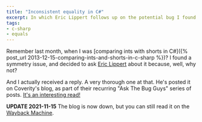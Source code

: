 ```yaml
---
title: "Inconsistent equality in C#"
excerpt: In which Eric Lippert follows up on the potential bug I found last time.
tags:
- c-sharp
- equals
---
```

Remember last month, when I was [comparing ints with shorts in C#]({% post_url 2013-12-15-comparing-ints-and-shorts-in-c-sharp %})? I found a symmetry issue, and decided to ask [Eric Lippert](http://ericlippert.com/) about it because, well, why not?

And I actually received a reply. A very thorough one at that. He's posted it on Coverity's blog, as part of their recurring "Ask The Bug Guys" series of posts. [It's an interesting read!](http://blog.coverity.com/2014/01/13/inconsistent-equality)

**UPDATE 2021-11-15** The blog is now down, but you can still read it on the [Wayback Machine](https://web.archive.org/web/20140122084025/http://blog.coverity.com/2014/01/13/inconsistent-equality/#.Ut-EAyXLfmE).
